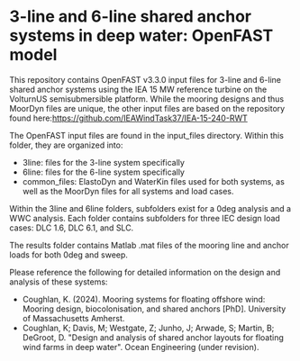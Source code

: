 # 3-line and 6-line shared anchor systems in deep water: OpenFAST model

This repository contains OpenFAST v3.3.0 input files for 3-line and 6-line shared anchor systems using the IEA 15 MW reference turbine on the VolturnUS semisubmersible platform. While the mooring designs and thus MoorDyn files are unique, the other input files are based on the repository found here:https://github.com/IEAWindTask37/IEA-15-240-RWT

The OpenFAST input files are found in the input_files directory. Within this folder, they are organized into:
* 3line: files for the 3-line system specifically
* 6line: files for the 6-line system specifically
* common_files: ElastoDyn and WaterKin files used for both systems, as well as the MoorDyn files for all systems and load cases.

Within the 3line and 6line folders, subfolders exist for a 0deg analysis and a WWC analysis. Each folder contains subfolders for three IEC design load cases: DLC 1.6, DLC 6.1, and SLC. 

The results folder contains Matlab .mat files of the mooring line and anchor loads for both 0deg and sweep. 

Please reference the following for detailed information on the design and analysis of these systems:
* Coughlan, K. (2024). Mooring systems for floating offshore wind: Mooring design, biocolonisation, and shared anchors [PhD]. University of Massachusetts Amherst.
* Coughlan, K; Davis, M; Westgate, Z; Junho, J; Arwade, S; Martin, B; DeGroot, D. "Design and analysis of shared anchor layouts for floating wind farms in deep water". Ocean Engineering (under revision).
